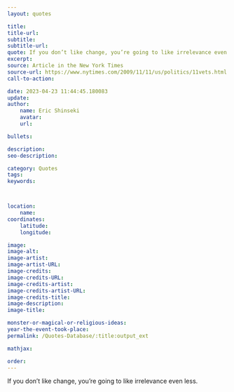 ```yaml
---
layout: quotes

title:
title-url:
subtitle:
subtitle-url:
quote: If you don’t like change, you’re going to like irrelevance even less.
excerpt:
source: Article in the New York Times
source-url: https://www.nytimes.com/2009/11/11/us/politics/11vets.html
call-to-action:

date: 2023-04-23 11:44:45.180083
update:
author:
    name: Eric Shinseki
    avatar:
    url:

bullets:

description:
seo-description:

category: Quotes
tags:
keywords:



location:
    name:
coordinates:
    latitude:
    longitude:

image:
image-alt:
image-artist:
image-artist-URL:
image-credits:
image-credits-URL:
image-credits-artist:
image-credits-artist-URL:
image-credits-title:
image-description:
image-title:

monster-or-magical-or-religious-ideas:
year-the-event-took-place:
permalink: /Quotes-Database/:title:output_ext

mathjax:

order:
---
```

If you don’t like change, you’re going to like irrelevance even less.